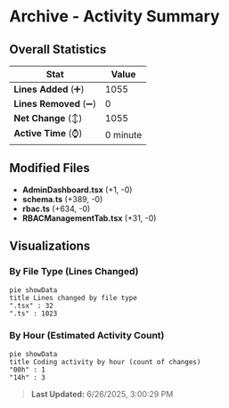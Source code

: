 # Archive - Activity Summary 

## Overall Statistics

| Stat                   | Value                                                             |
| ---------------------- | ----------------------------------------------------------------- |
| **Lines Added** (➕)   | 1055                                          |
| **Lines Removed** (➖) | 0                                        |
| **Net Change** (↕)    | 1055                |
| **Active Time** (⌚)   | 0 minute |


## Modified Files
- **AdminDashboard.tsx** (+1, -0)
- **schema.ts** (+389, -0)
- **rbac.ts** (+634, -0)
- **RBACManagementTab.tsx** (+31, -0)

## Visualizations

### By File Type (Lines Changed)

```mermaid
pie showData
title Lines changed by file type
".tsx" : 32
".ts" : 1023
```

### By Hour (Estimated Activity Count)

```mermaid
pie showData
title Coding activity by hour (count of changes)
"00h" : 1
"14h" : 3
```


> **Last Updated:** 6/26/2025, 3:00:29 PM